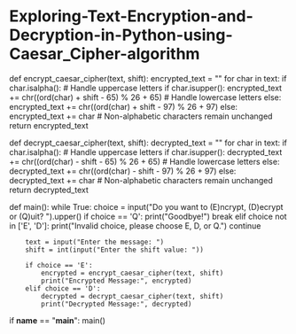 # Exploring-Text-Encryption-and-Decryption-in-Python-using-Caesar_Cipher-algorithm
def encrypt_caesar_cipher(text, shift):
    encrypted_text = ""
    for char in text:
        if char.isalpha():
            # Handle uppercase letters
            if char.isupper():
                encrypted_text += chr((ord(char) + shift - 65) % 26 + 65)
            # Handle lowercase letters
            else:
                encrypted_text += chr((ord(char) + shift - 97) % 26 + 97)
        else:
            encrypted_text += char  # Non-alphabetic characters remain unchanged
    return encrypted_text

def decrypt_caesar_cipher(text, shift):
    decrypted_text = ""
    for char in text:
        if char.isalpha():
            # Handle uppercase letters
            if char.isupper():
                decrypted_text += chr((ord(char) - shift - 65) % 26 + 65)
            # Handle lowercase letters
            else:
                decrypted_text += chr((ord(char) - shift - 97) % 26 + 97)
        else:
            decrypted_text += char  # Non-alphabetic characters remain unchanged
    return decrypted_text

def main():
    while True:
        choice = input("Do you want to (E)ncrypt, (D)ecrypt or (Q)uit? ").upper()
        if choice == 'Q':
            print("Goodbye!")
            break
        elif choice not in ['E', 'D']:
            print("Invalid choice, please choose E, D, or Q.")
            continue
        
        text = input("Enter the message: ")
        shift = int(input("Enter the shift value: "))
        
        if choice == 'E':
            encrypted = encrypt_caesar_cipher(text, shift)
            print("Encrypted Message:", encrypted)
        elif choice == 'D':
            decrypted = decrypt_caesar_cipher(text, shift)
            print("Decrypted Message:", decrypted)

if __name__ == "__main__":
    main()


